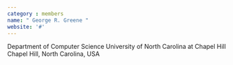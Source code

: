 ```yaml
---
category : members
name: " George R. Greene " 
website: '#'
---
```

Department of Computer Science
University of North Carolina at Chapel Hill
Chapel Hill, North Carolina, USA

